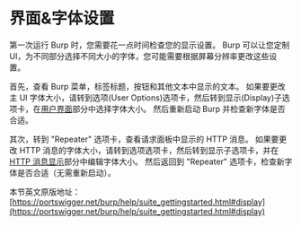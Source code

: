 # 界面&字体设置

第一次运行 Burp 时，您需要花一点时间检查您的显示设置。 Burp 可以让您定制 UI，为不同部分选择不同大小的字体，您可能需要根据屏幕分辨率更改这些设置。

首先，查看 Burp 菜单，标签标题，按钮和其他文本中显示的文本。 如果要更改主 UI 字体大小，请转到选项(User Options)选项卡，然后转到显示(Display)子选项卡，在[用户界面](../../Options/Display/User_Interface.md)部分中选择字体大小。 然后重新启动 Burp 并检查新字体是否合适。

其次，转到 "Repeater" 选项卡，查看请求面板中显示的 HTTP 消息。 如果要更改 HTTP 消息的字体大小，请转到选项选项卡，然后转到显示子选项卡，并在 [HTTP 消息显示](../../Options/Display/HTTP_Message_Display.md)部分中编辑字体大小。 然后返回到 "Repeater" 选项卡，检查新字体是否合适（无需重新启动）。

本节英文原版地址： 
[https://portswigger.net/burp/help/suite_gettingstarted.html#display](https://portswigger.net/burp/help/suite_gettingstarted.html#display)